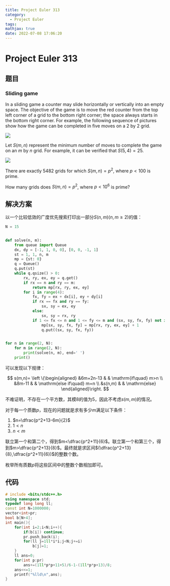 ```yaml
---
title: Project Euler 313
category:
  - Project Euler
tags:
mathjax: true
date: 2022-07-08 17:06:20
---
```


<escape><!-- more --></escape>

# Project Euler 313

## 题目

### Sliding game

In a sliding game a counter may slide horizontally or vertically into an empty space. The objective of the game is to move the red counter from the top left corner of a grid to the bottom right corner; the space always starts in the bottom right corner. For example, the following sequence of pictures show how the game can be completed in five moves on a $2$ by $2$ grid.

![](../images/p313_sliding_game_1.gif)

Let $S(m,n)$ represent the minimum number of moves to complete the game on an $m$ by $n$ grid. For example, it can be verified that $S(5,4) = 25$.

![](../images/p313_sliding_game_2.gif)

There are exactly $5482$ grids for which $S(m,n) = p^2$, where $p < 100$ is prime.

How many grids does $S(m,n) = p^2$, where $p < 10^6$ is prime?

## 解决方案

以一个比较低效的广度优先搜索打印出一部分$S(n,m)(n,m\ge2)$的值：

```py
N = 15


def solve(n, m):
    from queue import Queue
    dx, dy = [-1, 1, 0, 0], [0, 0, -1, 1]
    st = 1, 1, n, m
    mp = {st: 0}
    q = Queue()
    q.put(st)
    while q.qsize() > 0:
        rx, ry, ex, ey = q.get()
        if rx == n and ry == m:
            return mp[rx, ry, ex, ey]
        for i in range(4):
            fx, fy = ex + dx[i], ey + dy[i]
            if rx == fx and ry == fy:
                sx, sy = ex, ey
            else:
                sx, sy = rx, ry
            if 1 <= fx <= n and 1 <= fy <= m and (sx, sy, fx, fy) not in mp.keys():
                mp[sx, sy, fx, fy] = mp[rx, ry, ex, ey] + 1
                q.put((sx, sy, fx, fy))


for n in range(2, N):
    for m in range(2, N):
        print(solve(n, m), end=' ')
    print()

```

可以发现以下规律：

$$
s(m,n)=
\left \{\begin{aligned}
  &6m+2n-13  & & \mathrm{if\quad} m>n \\
  &8m-11 & & \mathrm{else if\quad} m=n \\
  &s(n,m) & & \mathrm{else}
\end{aligned}\right.
$$

不难证明，不存在一个平方数，其模$8$的值为$5$，因此不考虑$s(m,m)$的情况。

对于每一个质数$p$，现在的问题就是求有多少$m$满足以下条件：

1. $n=\dfrac{p^2+13-6m}{2}$
2. $1<n$
3. $n<m$

联立第一个和第二个，得到$m<\dfrac{p^2+11}{6}$。联立第一个和第三个，得到$m>\dfrac{p^2+13}{8}$。最终就是求区间$(\dfrac{p^2+13}{8},\dfrac{p^2+11}{6})$的整数个数。

枚举所有质数$p$将这些区间中的整数个数相加即可。

## 代码

```C++
# include <bits/stdc++.h>
using namespace std;
typedef long long ll;
const int N=1000000;
vector<int>pr;
bool b[N+4];
int main(){
    for(int i=2;i<N;i++){
        if(b[i]) continue;
        pr.push_back(i);
        for(ll j=1ll*i*i;j<N;j+=i)
            b[j]=1;
    }
    ll ans=0;
    for(int p:pr)
        ans+=(1ll*p*p+11+5)/6-1-(1ll*p*p+13)/8;
    ans<<=1;
    printf("%lld\n",ans);
}

```
